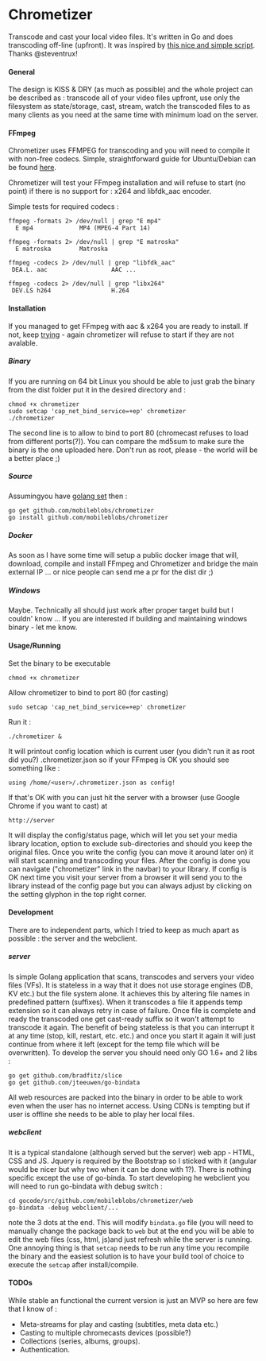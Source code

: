 # Chrometizer
Transcode and cast your local video files. It's written in Go and does transcoding off-line (upfront). It was inspired by [this nice and simple script](https://gist.github.com/steventrux/10815095). Thanks @steventrux!


#### General
The design is KISS & DRY (as much as possible) and the whole project can be described as : transcode all of your video files upfront, use only the filesystem as state/storage, cast, stream, watch the transcoded files to as many clients as you need at the same time with minimum load on the server.

#### FFmpeg
Chrometizer uses FFMPEG for transcoding and you will need to compile it with non-free codecs.
Simple, straightforward guide for Ubuntu/Debian can be found [here](https://trac.ffmpeg.org/wiki/CompilationGuide/Ubuntu).

Chrometizer will test your FFmpeg installation and will refuse to start (no point) if there is no support for : x264 and libfdk_aac encoder.

Simple tests for required codecs :
```
ffmpeg -formats 2> /dev/null | grep "E mp4"
  E mp4             MP4 (MPEG-4 Part 14)

ffmpeg -formats 2> /dev/null | grep "E matroska"
  E matroska        Matroska

ffmpeg -codecs 2> /dev/null | grep "libfdk_aac"
 DEA.L. aac                  AAC ...
 
ffmpeg -codecs 2> /dev/null | grep "libx264"
 DEV.LS h264                 H.264 

```

#### Installation
If you managed to get FFmpeg with aac & x264 you are ready to install. If not, keep [trying](https://trac.ffmpeg.org/wiki/CompilationGuide/Ubuntu) - again chrometizer will refuse to start if they are not avalable.
##### Binary
If you are running on 64 bit Linux you should be able to just grab the binary from the dist folder put it in the desired directory and :
```
chmod +x chrometizer
sudo setcap 'cap_net_bind_service=+ep' chrometizer
./chrometizer
```
The second line is to allow to bind to port 80 (chromecast refuses to load from different ports(?)).
You can compare the md5sum to make sure the binary is the one uploaded here. Don't run as root, please - the world will be a better place ;)

##### Source
Assumingyou have [golang set](https://golang.org/doc/code.html) then :
```
go get github.com/mobileblobs/chrometizer
go install github.com/mobileblobs/chrometizer
```

##### Docker
As soon as I have some time will setup a public docker image that will, download, compile and install FFmpeg and Chrometizer and bridge the main external IP ... or nice people can send me a pr for the dist dir ;)

##### Windows
Maybe. Technically all should just work after proper target build but I couldn' know ... If you are interested if building and maintaining windows binary - let me know.

#### Usage/Running
Set the binary to be executable
```
chmod +x chrometizer
```
Allow chrometizer to bind to port 80 (for casting)
```
sudo setcap 'cap_net_bind_service=+ep' chrometizer
```
Run it :
```
./chrometizer &
```
It will printout config location which is current user (you didn't run it as root did you?) .chrometizer.json so if your FFmpeg is OK you should see something like :
```
using /home/<user>/.chrometizer.json as config!
```
If that's OK with you can just hit the server with a browser (use Google Chrome if you want to cast) at 
```
http://server
```
It will display the config/status page, which will let you set your media library location, option to exclude sub-directories and should you keep the original files.
Once you write the config (you can move it around later on) it will start scanning and transcoding your files.
After the config is done you can navigate ("chrometizer" link in the navbar) to your library.
If config is OK next time you visit your server from a browser it will send you to the library instead of the config page but you can always adjust by clicking on the setting glyphon in the top right corner.

#### Development
There are to independent parts, which I tried to keep as much apart as possible : the server and the webclient. 

##### server
Is simple Golang application that scans, transcodes and servers your video files (VFs). It is stateless in a way that it does not use storage engines (DB, KV etc.) but the file system alone. It achieves this by altering file names in predefined pattern (suffixes). When it transcodes a file it appends temp extension so it can always retry in case of failure. Once file is complete and ready the transcoded one get cast-ready suffix so it won't attempt to transcode it again.
The benefit of being stateless is that you can interrupt it at any time (stop, kill, restart, etc. etc.) and once you start it again it will just continue from where it left (except for the temp file which will be overwritten).
To develop the server you should need only GO 1.6+ and 2 libs :
```
go get github.com/bradfitz/slice
go get github.com/jteeuwen/go-bindata
```
All web resources are packed into the binary in order to be able to work even when the user has no internet access. Using CDNs is tempting but if user is offline she needs to be able to play her local files.

##### webclient
It is a typical standalone (although served but the server) web app - HTML, CSS and JS. Jquery is required by the Bootstrap so I sticked with it (angular would be nicer but why two when it can be done with 1?).
There is nothing specific except the use of go-binda.
To start developing he webclient you will need to run go-bindata with debug switch :
```
cd gocode/src/github.com/mobileblobs/chrometizer/web
go-bindata -debug webclient/...
```
note the 3 dots at the end. This will modify ```bindata.go``` file (you will need to manually change the package back to ```web``` but at the end you will be able to edit the web files (css, html, js)and just refresh while the server is running.
One annoying thing is that ```setcap``` needs to be run any time you recompile the binary and the easiest solution is to have your build tool of choice to execute the ```setcap``` after install/compile.

#### TODOs
While stable an functional the current version is just an MVP so here are few that I know of :
* Meta-streams for play and casting (subtitles, meta data etc.)
* Casting to multiple chromecasts devices (possible?)
* Collections (series, albums, groups).
* Authentication.